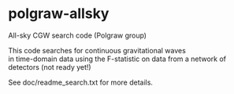 polgraw-allsky
==============

All-sky CGW search code (Polgraw group)

This code searches for continuous gravitational waves  
in time-domain data using the F-statistic on data 
from a network of detectors (not ready yet!)  

See doc/readme_search.txt for more details.

